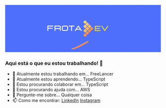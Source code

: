 ![gif preview frota.dev](https://github.com/WallaceFrota/WallaceFrota/blob/main/previews/frotadev.gif?rawn=true)

### Aqui está o que eu estou trabalhando! 👋

- 🔭 Atualmente estou trabalhando em... FreeLancer
- 🌱 Atualmente estou aprendendo... TypeScript
- 👀 Estou procurando colaborar em... TypeScript
- 🤔 Estou procurando ajuda com... AWS
- 💬 Pergunte-me sobre... Qualquer coisa
- 📫 Como me encontrar: [LinkedIn](https://www.linkedin.com/in/wallacefrota) [Instagram](https://instagram.com/frota.dev)
